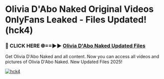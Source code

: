 # Olivia D'Abo Naked Original Videos 0nlyFans Leaked - Files Updated! (hck4)

<h3>🔴 CLICK HERE 🌐==►► <a href="https://tinyurl.com/yckcrads" rel="nofollow">Olivia D'Abo Naked Updated Files</a></h3>

Get Olivia D'Abo Naked and all content. Now you can access all videos and pictures of Olivia D'Abo Naked. New Updated Files 2025!

[![hck4](https://i.imgur.com/hpKpOFt.gif)](https://tinyurl.com/yckcrads)
